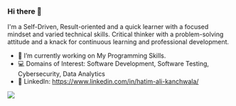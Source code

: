 ### Hi there 👋

I'm a Self-Driven, Result-oriented and a quick learner with a focused mindset and varied technical skills. Critical thinker with a problem-solving attitude and a knack for continuous learning and professional development.

- 🔭 I’m currently working on My Programming Skills.
- 💻 Domains of Interest: Software Development, Software Testing, Cybersecurity, Data Analytics
- 👤 LinkedIn: https://www.linkedin.com/in/hatim-ali-kanchwala/


![](http://estruyf-github.azurewebsites.net/api/VisitorHit?user=the-hatim&repo=the-hatim&countColorcountColor&countColor=%237B1E7A)

